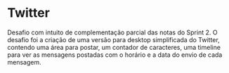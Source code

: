 # Twitter

Desafio com intuito de complementação parcial das notas do Sprint 2.
O desafio foi a criação de uma versão para desktop simplificada do Twitter, contendo uma área para postar, um contador de caracteres, uma timeline para ver as mensagens postadas com o horário e a data do envio de cada mensagem.